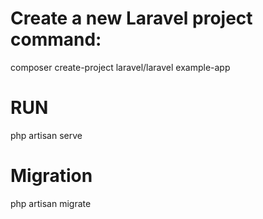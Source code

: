 # Create a new Laravel project command:

composer create-project laravel/laravel example-app
# RUN
php artisan serve
# Migration
php artisan migrate

